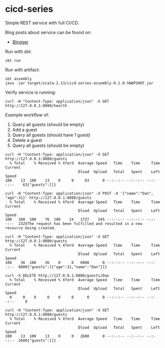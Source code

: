 # cicd-series
Simple REST service with full CI/CD.

Blog posts about service can be found on:
- [Blogger](https://danwiechert.blogspot.com/)

Run with sbt:
```
sbt run
```

Run with artifact:
```
sbt assembly
java -jar target/scala-2.13/cicd-series-assembly-0.1.0-SNAPSHOT.jar
```

Verify service is running:
```
curl -H "Content-Type: application/json" -X GET http://127.0.0.1:8080/health
```

Example workflow of:
1. Query all guests (should be empty)
2. Add a guest
3. Query all guests (should have 1 guest)
4. Delete a guest
5. Query all guests (should be empty)

```
curl -H "Content-Type: application/json" -X GET http://127.0.0.1:8080/guests
  % Total    % Received % Xferd  Average Speed   Time    Time     Time  Current
                                 Dload  Upload   Total   Spent    Left  Speed
100    13  100    13    0     0     63      0 --:--:-- --:--:-- --:--:--    63{"guests":[]}

curl -H "Content-Type: application/json" -X POST -d '{"name":"Dan", "age":31}' http://127.0.0.1:8080/guests
  % Total    % Received % Xferd  Average Speed   Time    Time     Time  Current
                                 Dload  Upload   Total   Spent    Left  Speed
100   100  100    76  100    24   1727    545 --:--:-- --:--:-- --:--:--  2325The request has been fulfilled and resulted in a new resource being created.

curl -H "Content-Type: application/json" -X GET http://127.0.0.1:8080/guests
  % Total    % Received % Xferd  Average Speed   Time    Time     Time  Current
                                 Dload  Upload   Total   Spent    Left  Speed
100    36  100    36    0     0   6000      0 --:--:-- --:--:-- --:--:--  6000{"guests":[{"age":31,"name":"Dan"}]}

curl -X DELETE http://127.0.0.1:8080/guests/Dan
  % Total    % Received % Xferd  Average Speed   Time    Time     Time  Current
                                 Dload  Upload   Total   Spent    Left  Speed
  0     0    0     0    0     0      0      0 --:--:-- --:--:-- --:--:--     0

curl -H "Content-Type: application/json" -X GET http://127.0.0.1:8080/guests
  % Total    % Received % Xferd  Average Speed   Time    Time     Time  Current
                                 Dload  Upload   Total   Spent    Left  Speed
100    13  100    13    0     0   2600      0 --:--:-- --:--:-- --:--:--  2600{"guests":[]}
```